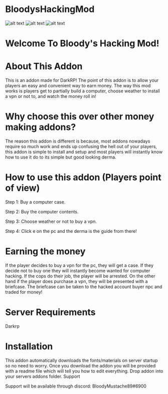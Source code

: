 # BloodysHackingMod
![alt text](http://url/to/img.png)
![alt text](http://url/to/img.png)
![alt text](http://url/to/img.png)
# Welcome To Bloody's Hacking Mod!
# About This Addon

This is an addon made for DarkRP! The point of this addon is to allow your players an easy and convenient way to earn money. The way this mod works is players get to partially build a computer, choose weather to install a vpn or not to, and watch the money roll in!

# Why choose this over other money making addons?

The reason this addon is different is because, most addons nowadays require so much work and ends up confusing the hell out of your players, this addon is simple to install and setup and most players will instantly know how to use it do to its simple but good looking derma.

# How to use this addon (Players point of view)

Step 1: Buy a computer case.

 Step 2: Buy the computer contents.

 Step 3: Choose weather or not to buy a vpn.

 Step 4: Click e on the pc and the derma is the guide from there!

# Earning the money

If the player decides to buy a vpn for the pc, they will get a case. If they decide not to buy one they will instantly become wanted for computer hacking. If the cops do their job, the player will be arrested. On the other hand if the player does purchase a vpn, they will be presented with a briefcase. The briefcase can be taken to the hacked account buyer npc and traded for money!

# Server Requirements

Darkrp

# Installation

This addon automatically downloads the fonts/materials on server startup so no need to worry.
Once you download the addon you will be provided with a readme file which will tell you how to edit everything.
Drop addon into your servers addons folder.
Support

Support will be available through discord: BloodyMustache89#6900
